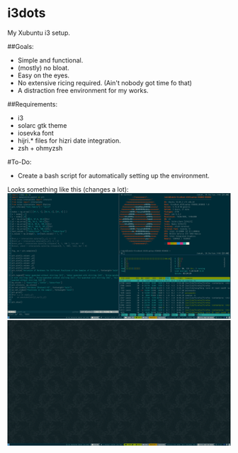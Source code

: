 # i3dots
My Xubuntu i3 setup.

##Goals:
+ Simple and functional.
+ (mostly) no bloat.
+ Easy on the eyes.
+ No extensive ricing required. (Ain't nobody got time fo that)
+ A distraction free environment for my works.

##Requirements:
+ i3
+ solarc gtk theme
+ iosevka font
+ hijri.* files for hizri date integration.
+ zsh + ohmyzsh

#To-Do:
+ Create a bash script for automatically setting up the environment.

Looks something like this (changes a lot):
![Normal](scr1.png)
![Scrot](scr2.png)
